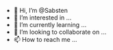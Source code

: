 - 👋 Hi, I’m @Sabsten
- 👀 I’m interested in ...
- 🌱 I’m currently learning ...
- 💞️ I’m looking to collaborate on ...
- 📫 How to reach me ...

<!---
Sabsten/Sabsten is a ✨ special ✨ repository because its `README.md` (this file) appears on your GitHub profile.
You can click the Preview link to take a look at your changes.
--->

